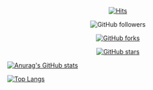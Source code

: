 <div align=center>

  [![Hits](https://hits.seeyoufarm.com/api/count/incr/badge.svg?url=https://github.com/callor&count_bg=#379C83D&title_bg=#3555555&icon=&icon_color=#3E7E7E7&title=hits&edge_flat=false)](https://hits.seeyoufarm.com)

![GitHub followers](https://img.shields.io/github/followers/callor?style=for-the-badge)

[![GitHub forks](https://img.shields.io/github/forks/callor/Biz_506_2020_07_SpringMVC?style=flat-square)](https://github.com/callorBiz_506_2020_07_SpringMVC/network)

[![GitHub stars](https://img.shields.io/github/stars/callor?style=flat-square)](https://github.com/callor/Callor_Spring_2020/stargazers)
  
  
</div>

[![Anurag's GitHub stats](https://github-readme-stats.vercel.app/api?username=callor&theme=dark)](https://github.com/anuraghazra/github-readme-stats)

[![Top Langs](https://github-readme-stats.vercel.app/api/top-langs/?username=callor&theme=dark&layout=compact)](https://github.com/anuraghazra/github-readme-stats)


